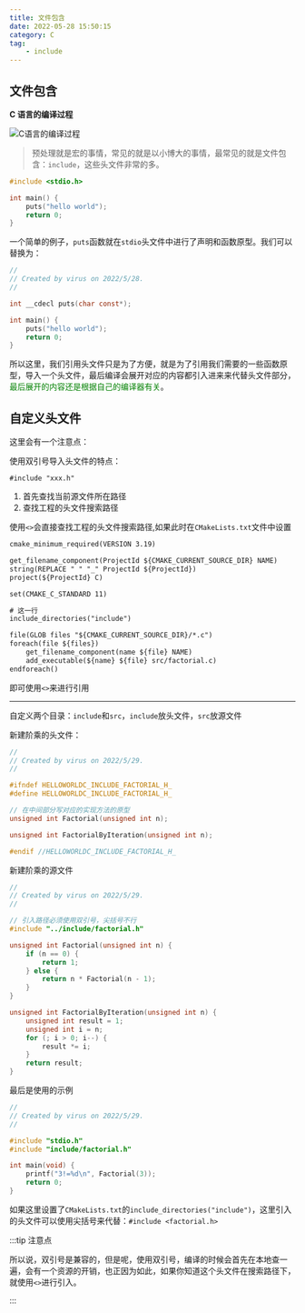 ```yaml
---
title: 文件包含
date: 2022-05-28 15:50:15
category: C
tag:
    - include
---
```


## 文件包含

**C 语言的编译过程**

![C语言的编译过程](https://xingqiu-tuchuang-1256524210.cos.ap-shanghai.myqcloud.com/4021/20220528155152.png)

<!-- more -->

> 预处理就是宏的事情，常见的就是以小博大的事情，最常见的就是文件包含：`include`，这些头文件非常的多。

```c
#include <stdio.h>

int main() {
    puts("hello world");
    return 0;
}
```

一个简单的例子，`puts`函数就在`stdio`头文件中进行了声明和函数原型。我们可以替换为：

```c
//
// Created by virus on 2022/5/28.
//

int __cdecl puts(char const*);

int main() {
    puts("hello world");
    return 0;
}

```

所以这里，我们引用头文件只是为了方便，就是为了引用我们需要的一些函数原型，导入一个头文件，最后编译会展开对应的内容都引入进来来代替头文件部分，<span style="color: green;">最后展开的内容还是根据自己的编译器有关</span>。

## 自定义头文件

这里会有一个注意点：

使用双引号导入头文件的特点：

`#include "xxx.h"`

1.  首先查找当前源文件所在路径
2.  查找工程的头文件搜索路径

使用`<>`会直接查找工程的头文件搜索路径,如果此时在`CMakeLists.txt`文件中设置

```txt
cmake_minimum_required(VERSION 3.19)

get_filename_component(ProjectId ${CMAKE_CURRENT_SOURCE_DIR} NAME)
string(REPLACE " " "_" ProjectId ${ProjectId})
project(${ProjectId} C)

set(CMAKE_C_STANDARD 11)

# 这一行
include_directories("include")

file(GLOB files "${CMAKE_CURRENT_SOURCE_DIR}/*.c")
foreach(file ${files})
    get_filename_component(name ${file} NAME)
    add_executable(${name} ${file} src/factorial.c)
endforeach()
```

即可使用`<>`来进行引用

---

自定义两个目录：`include`和`src`，`include`放头文件，`src`放源文件

新建阶乘的头文件：

```c
//
// Created by virus on 2022/5/29.
//

#ifndef HELLOWORLDC_INCLUDE_FACTORIAL_H_
#define HELLOWORLDC_INCLUDE_FACTORIAL_H_

// 在中间部分写对应的实现方法的原型
unsigned int Factorial(unsigned int n);

unsigned int FactorialByIteration(unsigned int n);

#endif //HELLOWORLDC_INCLUDE_FACTORIAL_H_

```

新建阶乘的源文件

```c
//
// Created by virus on 2022/5/29.
//

// 引入路径必须使用双引号，尖括号不行
#include "../include/factorial.h"

unsigned int Factorial(unsigned int n) {
    if (n == 0) {
        return 1;
    } else {
        return n * Factorial(n - 1);
    }
}

unsigned int FactorialByIteration(unsigned int n) {
    unsigned int result = 1;
    unsigned int i = n;
    for (; i > 0; i--) {
        result *= i;
    }
    return result;
}
```

最后是使用的示例

```c
//
// Created by virus on 2022/5/29.
//

#include "stdio.h"
#include "include/factorial.h"

int main(void) {
    printf("3!=%d\n", Factorial(3));
    return 0;
}
```

如果这里设置了`CMakeLists.txt`的`include_directories("include")`，这里引入的头文件可以使用尖括号来代替：`#include <factorial.h>`

:::tip 注意点

所以说，双引号是兼容的，但是呢，使用双引号，编译的时候会首先在本地查一遍，会有一个资源的开销，也正因为如此，如果你知道这个头文件在搜索路径下，就使用`<>`进行引入。

:::
